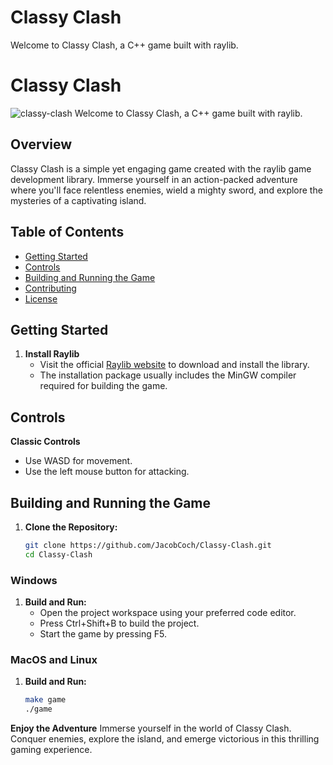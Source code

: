 # Classy Clash

Welcome to Classy Clash, a C++ game built with raylib.

# Classy Clash
![classy-clash](https://github.com/JacobCoch/classy-clash/assets/104926747/360d9f28-bb1b-48da-80c1-93b3b4ed253a)
Welcome to Classy Clash, a C++ game built with raylib.



## Overview

Classy Clash is a simple yet engaging game created with the raylib game development library. Immerse yourself in an action-packed adventure where you'll face relentless enemies, wield a mighty sword, and explore the mysteries of a captivating island.

## Table of Contents

- [Getting Started](#getting-started)
- [Controls](#controls)
- [Building and Running the Game](#building-and-running-the-game)
- [Contributing](#contributing)
- [License](#license)

## Getting Started

1. **Install Raylib**
   - Visit the official [Raylib website](https://www.raylib.com/) to download and install the library.
   - The installation package usually includes the MinGW compiler required for building the game.

## Controls

**Classic Controls**
   - Use WASD for movement.
   - Use the left mouse button for attacking.

## Building and Running the Game
1. **Clone the Repository:**
   ```bash
   git clone https://github.com/JacobCoch/Classy-Clash.git
   cd Classy-Clash
   
### Windows

1. **Build and Run:**
   - Open the project workspace using your preferred code editor.
   - Press Ctrl+Shift+B to build the project.
   - Start the game by pressing F5.
  
### MacOS and Linux
1. **Build and Run:**
   ```bash
   make game
   ./game


**Enjoy the Adventure**
Immerse yourself in the world of Classy Clash. Conquer enemies, explore the island, and emerge victorious in this thrilling gaming experience.
